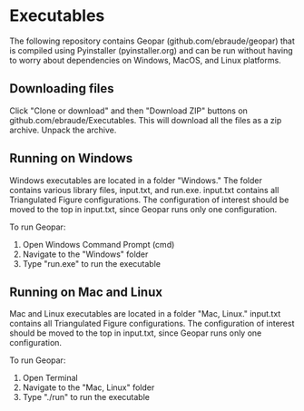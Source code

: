 # Executables
The following repository contains Geopar (github.com/ebraude/geopar) that is compiled using Pyinstaller (pyinstaller.org) and can be run without having to worry about dependencies on Windows, MacOS, and Linux platforms. 

## Downloading files
Click "Clone or download" and then "Download ZIP" buttons on github.com/ebraude/Executables. This will download all the files as a zip archive. Unpack the archive. 

## Running on Windows
Windows executables are located in a folder "Windows." The folder contains various library files, input.txt, and run.exe. input.txt contains all Triangulated Figure configurations. The configuration of interest should be moved to the top in input.txt, since Geopar runs only one configuration. 

To run Geopar:
1. Open Windows Command Prompt (cmd)
2. Navigate to the "Windows" folder
3. Type "run.exe" to run the executable

## Running on Mac and Linux
Mac and Linux executables are located in a folder "Mac, Linux." input.txt contains all Triangulated Figure configurations. The configuration of interest should be moved to the top in input.txt, since Geopar runs only one configuration. 

To run Geopar: 
1. Open Terminal
2. Navigate to the "Mac, Linux" folder
3. Type "./run" to run the executable